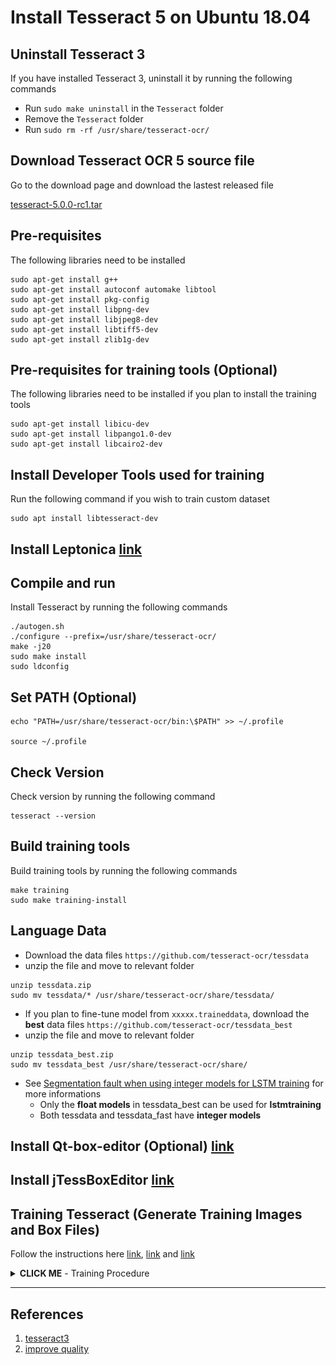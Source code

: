# Install Tesseract 5 on Ubuntu 18.04


## Uninstall Tesseract 3

If you have installed Tesseract 3, uninstall it by running the following commands

- Run `sudo make uninstall` in the `Tesseract` folder
- Remove the `Tesseract` folder
- Run `sudo rm -rf /usr/share/tesseract-ocr/`

## Download Tesseract OCR 5 source file

Go to the download page and download the lastest released file

[tesseract-5.0.0-rc1.tar](https://github.com/tesseract-ocr/tesseract/releases)

## Pre-requisites

The following libraries need to be installed

```shell
sudo apt-get install g++
sudo apt-get install autoconf automake libtool
sudo apt-get install pkg-config
sudo apt-get install libpng-dev
sudo apt-get install libjpeg8-dev
sudo apt-get install libtiff5-dev
sudo apt-get install zlib1g-dev
```

## Pre-requisites for training tools (Optional)

The following libraries need to be installed if you plan to install the training tools

```shell
sudo apt-get install libicu-dev
sudo apt-get install libpango1.0-dev
sudo apt-get install libcairo2-dev
```

## Install Developer Tools used for training

Run the following command if you wish to train custom dataset

```shell
sudo apt install libtesseract-dev
```

## Install Leptonica [link](https://github.com/chenghanc/Install-NVIDIA-Driver-CUDA-cuDNN-and-OpenCV/tree/tesseract3)

## Compile and run

Install Tesseract by running the following commands

```shell
./autogen.sh
./configure --prefix=/usr/share/tesseract-ocr/
make -j20
sudo make install
sudo ldconfig
```

## Set PATH (Optional)

```shell
echo "PATH=/usr/share/tesseract-ocr/bin:\$PATH" >> ~/.profile

source ~/.profile
```

## Check Version

Check version by running the following command

```shell
tesseract --version
```

## Build training tools

Build training tools by running the following commands

```shell
make training
sudo make training-install
```

## Language Data

- Download the data files `https://github.com/tesseract-ocr/tessdata`
- unzip the file and move to relevant folder

```shell
unzip tessdata.zip
sudo mv tessdata/* /usr/share/tesseract-ocr/share/tessdata/
```

- If you plan to fine-tune model from `xxxxx.traineddata`, download the **best** data files `https://github.com/tesseract-ocr/tessdata_best`
- unzip the file and move to relevant folder

```shell
unzip tessdata_best.zip
sudo mv tessdata_best /usr/share/tesseract-ocr/share/
```

- See [Segmentation fault when using integer models for LSTM training](https://github.com/tesseract-ocr/tesseract/issues/1573) for more informations
	- Only the **float models** in tessdata_best can be used for **lstmtraining**
	- Both tessdata and tessdata_fast have **integer models**

## Install Qt-box-editor (Optional) [link](https://github.com/chenghanc/Install-NVIDIA-Driver-CUDA-cuDNN-and-OpenCV/tree/tesseract3)

## Install jTessBoxEditor [link](https://github.com/chenghanc/Install-NVIDIA-Driver-CUDA-cuDNN-and-OpenCV/tree/tesseract3)

## Training Tesseract (Generate Training Images and Box Files)

Follow the instructions here [link](https://github.com/tesseract-ocr/tesstrain), [link](https://github.com/tesseract-ocr/tessdoc) and [link](https://github.com/livezingy/tesstrain-win)

<details><summary><b>CLICK ME</b> - Training Procedure</summary>

Before training your custom dataset, it is recommended to train [ocrd-testset.zip](https://github.com/tesseract-ocr/tesstrain/blob/main/ocrd-testset.zip) with sample ground truth first. This dataset consists of **line images** and **transcriptions**, line images have the extension `.tif`, transcriptions have the same name as the line images with the extension replaced by `.gt.txt` and must be single-line plain text. Download `tesstrain` by running the following command

```shell
git clone https://github.com/tesseract-ocr/tesstrain
```

Go to the folder `tesstrain` and extract `ocrd-testset.zip` to `./data/foo-ground-truth` and run `make training`. If the dataset can be trained normally, it means that the current training environment is OK and we can start to prepare custom dataset and perform training

**The output of successful training:**

```shell
Finished! Error rate = 1.134
lstmtraining \
--stop_training \
--continue_from data/foo/checkpoints/foo_checkpoint \
--traineddata data/foo/foo.traineddata \
--model_output data/foo.traineddata
Loaded file data/foo/checkpoints/foo_checkpoint, unpacking...
```

**Choose model name / Fine-tune / Ratio of training dataset:**

The default model name is `foo`

```shell
grep -nr MODEL_NAME .

...
./Makefile:19:MODEL_NAME = foo
...
```

We can give custom dataset a name when training model

```shell
make training MODEL_NAME=name_of_the_resulting_model

name_of_the_resulting_model=foo or hkid etc
```

The default model is trained from scratch, the `START_MODEL` in Makefile is assigned an empty string

```shell
grep -nr START_MODEL .

...
./Makefile:40:START_MODEL =
...
```

We can start fine-tuning from `eng.traineddata`

```shell
make training MODEL_NAME=name_of_the_resulting_model START_MODEL=eng TESSDATA=/usr/share/tesseract-ocr/share/tessdata_best MAX_ITERATIONS=10000
```

The ratio of training dataset is defined by the `RATIO_TRAIN` variable

```shell
grep -nr RATIO_TRAIN .

...
./Makefile:107:RATIO_TRAIN := 0.90
...
```

Run `make help` to see all the possible targets and variables

**Plotting:**

```shell
unzip ocrd-testset.zip -d data/ocrd-ground-truth
nohup make training MODEL_NAME=ocrd START_MODEL=frk TESSDATA=/usr/share/tesseract-ocr/share/tessdata_best/ MAX_ITERATIONS=10000 > plot/TESSTRAIN.LOG &
```

Download [plotting scripts](https://github.com/tesseract-ocr/tesstrain/tree/ee5f0d33ef96bc51a00a3452cb1c818a910bbff6)

```shell
cd plot
./plot_cer.sh
```

**PoC for MRZ** [Dataset](https://github.com/DoubangoTelecom/tesseractMRZ)

- Fine-tune from `tessdata_best/eng.traineddata`
	- Update the `xxx.numbers/xxx.punc/xxx.wordlist` in `data` folder
	- The three files should be consistent with the **base traineddata** from which you are fine-tuning
	- e.g. If you are fine-tuning from `eng.traineddata`, you could download `eng.numbers/eng.punc/eng.wordlist` from [langdata_lstm / eng](https://github.com/tesseract-ocr/langdata_lstm/tree/main/eng) and rename filenames separately: `mrz.numbers/mrz.punc/mrz.wordlist`

```shell
nohup make training MODEL_NAME=mrz START_MODEL=eng TESSDATA=/usr/share/tesseract-ocr/share/tessdata_best MAX_ITERATIONS=30000 > plot/TESSTRAIN.LOG &

Finished! Error rate = 0.021
```

The tree structure of the data folder

```shell
tree -L 2 data

data
├── eng
│   ├── mrz.lstm
│   ├── mrz.lstm-number-dawg
│   ├── mrz.lstm-punc-dawg
│   ├── mrz.lstm-recoder
│   ├── mrz.lstm-unicharset
│   ├── mrz.lstm-word-dawg
│   └── mrz.version
├── mrz
│   ├── all-gt
│   ├── all-lstmf
│   ├── checkpoints
│   ├── list.eval
│   ├── list.train
│   ├── mrz.charset_size=111.txt
│   ├── mrz.numbers
│   ├── mrz.punc
│   ├── mrz.traineddata
│   ├── mrz.unicharset
│   ├── mrz.wordlist
│   ├── my.unicharset
│   └── unicharset
├── mrz-ground-truth
│   ├── ...
│   ├── ...
│   ├── zahlen.jpg-2.box
│   ├── zahlen.jpg-2.gt.txt
│   ├── zahlen.jpg-2.lstmf
│   └── zahlen.jpg-2.tif
├── mrz.traineddata
└── radical-stroke.txt
```

Once the file `mrz.traineddata` is ready, you can copy it to `/usr/share/tesseract-ocr/share/tessdata/`

Character Error rate:

![alt text](plot_ft.png)

- Train from scratch

```shell
nohup make training MODEL_NAME=mrzscratch MAX_ITERATIONS=30000 > plot/TESSTRAIN.LOG &

Finished! Error rate = 0.344
```

Character Error rate:

![alt text](plot_scratch.png)

- Check and test

```shell
tesseract --list-langs

tesseract 20211101311.jpg stdout -l mrz
```

- Note: Images must be **TIFF** with the extension `.tif`or **PNG** with the extension `.png`

</details>



---

## References

1. [tesseract3](https://github.com/chenghanc/Install-NVIDIA-Driver-CUDA-cuDNN-and-OpenCV/tree/tesseract3)
2. [improve quality](http://coddingbuddy.com/article/51897036/how-can-i-improve-tesseract-results-quality)
